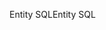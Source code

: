 <span data-ttu-id="bc853-101">Entity SQL</span><span class="sxs-lookup"><span data-stu-id="bc853-101">Entity SQL</span></span>